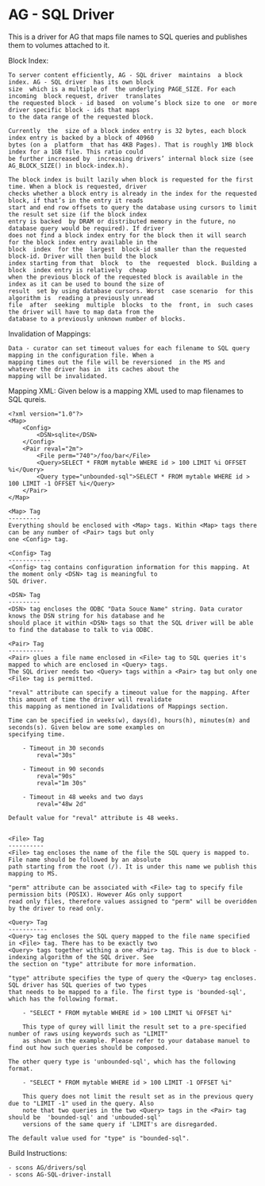 AG - SQL Driver
=============

This is a driver for AG that maps file names to SQL queries and publishes them to volumes attached to it.

Block Index:

    To server content efficiently, AG - SQL driver  maintains  a block index. AG - SQL driver  has its own block 
    size  which is a multiple of  the underlying PAGE_SIZE. For each incoming  block request, driver  translates 
    the requested block - id based  on volume’s block size to one  or more driver specific block - ids that maps 
    to the data range of the requested block. 
    
    Currently  the  size of a block index entry is 32 bytes, each block index entry is backed by a block of 40960 
    bytes (on a  platform  that has 4KB Pages). That is roughly 1MB block index for a 1GB file. This ratio could 
    be further increased by  increasing drivers’ internal block size (see AG_BLOCK_SIZE() in block-index.h). 
    
    The block index is built lazily when block is requested for the first time. When a block is requested, driver 
    checks whether a block entry is already in the index for the requested block, if that’s in the entry it reads 
    start and end row offsets to query the database using cursors to limit the result set size (if the block index 
    entry is backed  by DRAM or distributed memory in the future, no database query would be required). If driver 
    does not find a block index entry for the block then it will search for the block index entry available in the 
    block  index  for the  largest  block-id smaller than the requested block-id. Driver will then build the block 
    index starting from that  block  to  the  requested  block. Building a block  index entry is relatively  cheap 
    when the previous block of the requested block is available in the index as it can be used to bound the size of 
    result  set by using database cursors. Worst  case scenario  for this algorithm is  reading a previously unread 
    file  after  seeking  multiple  blocks  to the  front, in  such cases the driver will have to map data from the 
    database to a previously unknown number of blocks.

Invalidation of Mappings:

    Data - curator can set timeout values for each filename to SQL query mapping in the configuration file. When a 
    mapping times out the file will be reversioned  in the MS and  whatever the driver has in  its caches about the
    mapping will be invalidated.

Mapping XML:
    Given below is a mapping XML used to map filenames to SQL qureis. 
    
    <?xml version="1.0"?>
    <Map>
        <Config>
	        <DSN>sqlite</DSN>
        </Config>
        <Pair reval="2m">
	        <File perm="740">/foo/bar</File>
	        <Query>SELECT * FROM mytable WHERE id > 100 LIMIT %i OFFSET %i</Query>
	        <Query type="unbounded-sql">SELECT * FROM mytable WHERE id > 100 LIMIT -1 OFFSET %i</Query>
        </Pair>
    </Map>

    <Map> Tag
    ---------
    Everything should be enclosed with <Map> tags. Within <Map> tags there can be any number of <Pair> tags but only
    one <Config> tag.
    
    <Config> Tag
    ------------
    <Config> tag contains configuration information for this mapping. At the moment only <DSN> tag is meaningful to
    SQL driver.
    
    <DSN> Tag
    ---------
    <DSN> tag encloses the ODBC "Data Souce Name" string. Data curator knows the DSN string for his database and he
    should place it within <DSN> tags so that the SQL driver will be able to find the database to talk to via ODBC.
    
    <Pair> Tag
    ----------
    <Pair> glues a file name enclosed in <File> tag to SQL queries it's mapped to which are enclosed in <Query> tags.
    The SQL driver needs two <Query> tags within a <Pair> tag but only one <File> tag is permitted.
    
    "reval" attribute can specify a timeout value for the mapping. After this amount of time the driver will revalidate 
    this mapping as mentioned in Ivalidations of Mappings section.
    
    Time can be specified in weeks(w), days(d), hours(h), minutes(m) and seconds(s). Given below are some examples on
    specifying time.
    
        - Timeout in 30 seconds
            reval="30s"
        
        - Timeout in 90 seconds
            reval="90s"
            reval="1m 30s"
        
        - Timeout in 48 weeks and two days
            reval="48w 2d"
    
    Default value for "reval" attribute is 48 weeks.
    
    
    <File> Tag
    ----------
    <File> tag encloses the name of the file the SQL query is mapped to. File name should be followed by an absolute 
    path starting from the root (/). It is under this name we publish this mapping to MS.
    
    "perm" attribute can be associated with <File> tag to specify file permission bits (POSIX). However AGs only support
    read only files, therefore values assigned to "perm" will be overidden by the driver to read only.
    
    <Query> Tag
    -----------
    <Query> tag encloses the SQL query mapped to the file name specified in <File> tag. There has to be exactly two 
    <Query> tags together withing a one <Pair> tag. This is due to block - indexing algorithm of the SQL driver. See
    the section on "type" attribute for more information.
    
    "type" attribute specifies the type of query the <Query> tag encloses. SQL driver has SQL queries of two types 
    that needs to be mapped to a file. The first type is 'bounded-sql', which has the following format.
    
    	- "SELECT * FROM mytable WHERE id > 100 LIMIT %i OFFSET %i"
    
    	This type of qurey will limit the result set to a pre-specified number of raws using keywords such as "LIMIT"
    	as shown in the example. Please refer to your database manuel to find out how such queries should be composed.
    
	The other query type is 'unbounded-sql', which has the following format.
    
    	- "SELECT * FROM mytable WHERE id > 100 LIMIT -1 OFFSET %i"
    
    	This query does not limit the result set as in the previous query due to "LIMIT -1" used in the query. Also 
    	note that two queries in the two <Query> tags in the <Pair> tag should be  'bounded-sql' and 'unbouded-sql' 
    	versions of the same query if 'LIMIT's are disregarded.  
    
    The default value used for "type" is "bounded-sql".

Build Instructions:

    - scons AG/drivers/sql
    - scons AG-SQL-driver-install




